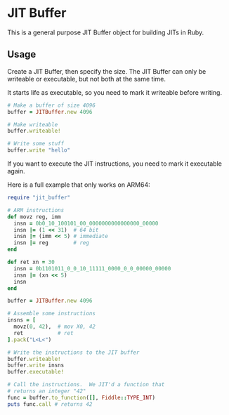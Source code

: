 # JIT Buffer

This is a general purpose JIT Buffer object for building JITs in Ruby.

## Usage

Create a JIT Buffer, then specify the size.  The JIT Buffer can only be
writeable or executable, but not both at the same time.

It starts life as executable, so you need to mark it writeable before writing.

```ruby
# Make a buffer of size 4096
buffer = JITBuffer.new 4096

# Make writeable
buffer.writeable!

# Write some stuff
buffer.write "hello"
```

If you want to execute the JIT instructions, you need to mark it executable
again.

Here is a full example that only works on ARM64:

```ruby
require "jit_buffer"

# ARM instructions
def movz reg, imm
  insn = 0b0_10_100101_00_0000000000000000_00000
  insn |= (1 << 31)  # 64 bit
  insn |= (imm << 5) # immediate
  insn |= reg        # reg
end

def ret xn = 30
  insn = 0b1101011_0_0_10_11111_0000_0_0_00000_00000
  insn |= (xn << 5)
  insn
end

buffer = JITBuffer.new 4096

# Assemble some instructions
insns = [
  movz(0, 42),  # mov X0, 42
  ret           # ret
].pack("L<L<")

# Write the instructions to the JIT buffer
buffer.writeable!
buffer.write insns
buffer.executable!

# Call the instructions.  We JIT'd a function that
# returns an integer "42"
func = buffer.to_function([], Fiddle::TYPE_INT)
puts func.call # returns 42
```
